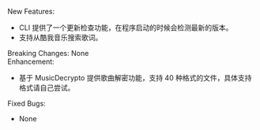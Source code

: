 New Features: 

- CLI 提供了一个更新检查功能，在程序启动的时候会检测最新的版本。
- 支持从酷我音乐搜索歌词。

Breaking Changes: None  
Enhancement:  

- 基于 MusicDecrypto 提供歌曲解密功能，支持 40 种格式的文件，具体支持格式请自己尝试。

Fixed Bugs:  

- None 